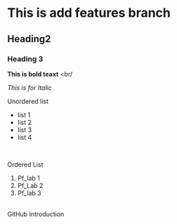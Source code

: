 # This is add features branch
## Heading2
### Heading 3

**This is bold teaxt**
<br/

_This is for Italic_
<br/>

Unordered list
<br/>
- list 1
- list 2
- list 3
- list 4
<br/>

Ordered List
<br/>
1. Pf_lab 1
2. Pf_Lab 2
3. Pf_lab 3
<br/>
GitHub Introduction
